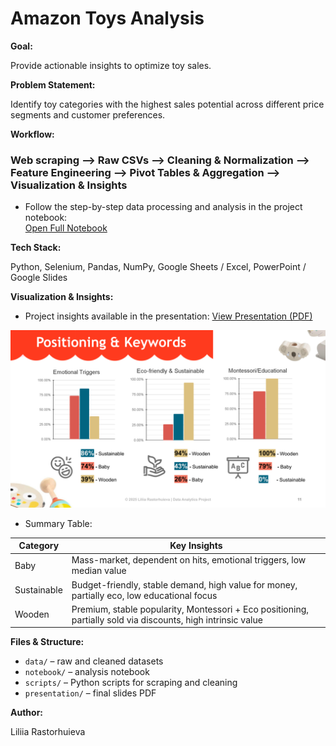 # Amazon Toys Analysis  
  
**Goal:**  
  
Provide actionable insights to optimize toy sales.  

**Problem Statement:**    
  
Identify toy categories with the highest sales potential across different price segments and customer preferences.
  
**Workflow:**  
  
### Web scraping **-->** Raw CSVs **-->** Cleaning & Normalization **-->** Feature Engineering **-->** Pivot Tables & Aggregation **-->** Visualization & Insights  

- Follow the step-by-step data processing and analysis in the project notebook:  
[Open Full Notebook](notebook/amazon_toy_market_analysis.ipynb)
  
**Tech Stack:**  
  
Python, Selenium, Pandas, NumPy, Google Sheets / Excel, PowerPoint / Google Slides  

**Visualization & Insights:**  

- Project insights available in the presentation: [View Presentation (PDF)](presentation/Amazon_toy_analysis_2025.pdf)  
 
![Project Slide](presentation/Amazon_toy_analysis_1_2025.png)  

- Summary Table: 
  
| Category    | Key Insights                                                                 |
|------------|-----------------------------------------------------------------------------|
| Baby       | Mass-market, dependent on hits, emotional triggers, low median value        |
| Sustainable| Budget-friendly, stable demand, high value for money, partially eco, low educational focus |
| Wooden     | Premium, stable popularity, Montessori + Eco positioning, partially sold via discounts, high intrinsic value |  
  
**Files & Structure:**  
  
- `data/` – raw and cleaned datasets  
- `notebook/` – analysis notebook  
- `scripts/` – Python scripts for scraping and cleaning  
- `presentation/` – final slides PDF  
  
**Author:**  
  
Liliia Rastorhuieva

